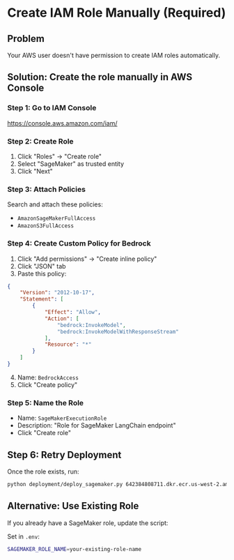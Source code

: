 # Create IAM Role Manually (Required)

## Problem
Your AWS user doesn't have permission to create IAM roles automatically.

## Solution: Create the role manually in AWS Console

### Step 1: Go to IAM Console
https://console.aws.amazon.com/iam/

### Step 2: Create Role
1. Click "Roles" → "Create role"
2. Select "SageMaker" as trusted entity
3. Click "Next"

### Step 3: Attach Policies
Search and attach these policies:
- `AmazonSageMakerFullAccess`
- `AmazonS3FullAccess`

### Step 4: Create Custom Policy for Bedrock
1. Click "Add permissions" → "Create inline policy"
2. Click "JSON" tab
3. Paste this policy:

```json
{
    "Version": "2012-10-17",
    "Statement": [
        {
            "Effect": "Allow",
            "Action": [
                "bedrock:InvokeModel",
                "bedrock:InvokeModelWithResponseStream"
            ],
            "Resource": "*"
        }
    ]
}
```

4. Name: `BedrockAccess`
5. Click "Create policy"

### Step 5: Name the Role
- Name: `SageMakerExecutionRole`
- Description: "Role for SageMaker LangChain endpoint"
- Click "Create role"

## Step 6: Retry Deployment

Once the role exists, run:

```bash
python deployment/deploy_sagemaker.py 642384808711.dkr.ecr.us-west-2.amazonaws.com/langchain-sagemaker:latest
```

## Alternative: Use Existing Role

If you already have a SageMaker role, update the script:

Set in `.env`:
```bash
SAGEMAKER_ROLE_NAME=your-existing-role-name
```
